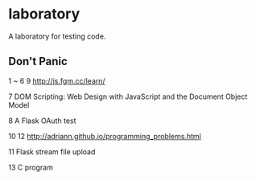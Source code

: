 # laboratory
A laboratory for testing code.

## Don't Panic

1 ~ 6 9 <http://js.fgm.cc/learn/>

7 DOM Scripting: Web Design with JavaScript and the Document Object Model

8 A Flask OAuth test

10 12 <http://adriann.github.io/programming_problems.html>

11 Flask stream file upload

13 C program